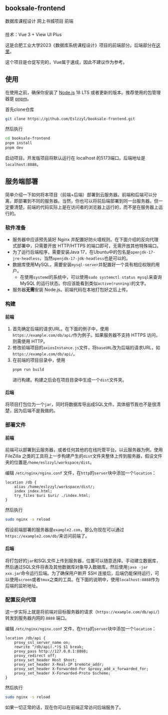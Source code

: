 ## booksale-frontend

数据库课程设计 网上书城项目 前端

###

技术：Vue 3 + View UI Plus

这是合肥工业大学2023《数据库系统课程设计》项目的前端部分。后端部分在[这里](https://github.com/katsss188/BookSellerSystem)。

这个项目是仓促写完的，Vue属于速成，因此不建议作为参考。

## 使用

在使用之前，确保你安装了 [Node.js](https://nodejs.org/) 18 LTS 或者更新的版本。推荐使用的包管理器是 [pnpm](https://www.pnpm.cn/)。

首先clone仓库

```bash
git clone https://github.com/Eslzzyl/booksale-frontend.git
```

然后执行

```bash
cd booksale-frontend
pnpm install
pnpm dev
```

启动项目。开发版项目将默认运行在 localhost 的5173端口。后端地址是 `localhost:8888`。

## 服务端部署

简单介绍一下如何将本项目（前端+后端）部署到云服务器。前端和后端可以分离，即部署到不同的服务器。当然，你也可以将前后端部署到同一台服务器。但一定要清楚，前端的代码实际上是在访问者的浏览器上运行的，而不是在服务器上运行的。

### 软件准备

- 服务器中应该预先装好 Nginx 并配置好防火墙规则。在下面介绍的反向代理式部署中，只需要开放 HTTP/HTTPS 的端口即可，无需开放其他特殊端口。
- 为了运行后端程序，需要安装Java 17，在Ubuntu中的包名是`openjdk-17-jre-headless`，当然`openjdk-17-jdk-headless`也是可以的。
- 数据库使用MySQL，需要安装`mysql-server`并配置好一个具有相应权限的用户。
  - 在使用`systemd`的系统中，可以使用`sudo systemctl status mysql`来查询 MySQL 的运行状态。你应该能看到类似`active(running)`的文字。
- 服务器**无需**安装 Node.js。前端代码在本地打包好之后上传。

### 构建

#### 前端

1. 首先确定后端的请求URL。在下面的例子中，使用`https://example.com/db/api/`作为例子。如果服务器不支持 HTTPS 访问，则需使用 HTTP。
2. 修改前端项目的`axiosInstance.js`文件，将`baseURL`改为后端的请求URL，如`https://example.com/db/api/`。
3. 在前端的项目目录中，使用
    ```bash
    pnpm run build
    ```
    进行构建。构建之后会在项目目录中生成一个`dist`文件夹。

#### 后端

将项目打包位为一个`jar`，同时将数据库导出成SQL文件。具体细节我也不是很清楚，因为后端不是我做的。

### 部署文件

#### 前端

前端可以部署到云服务器，或者任何其他的在线托管平台。以云服务器为例，使用 FileZilla 之类的工具将上一步构建产生的`dist`文件夹整体上传到服务器，假设文件夹的位置是`/home/eslzzyl/workspace/dist`。

编辑 `/etc/nginx/nginx.conf` 文件，在`http`的`server`块中添加一个`location`：
```
location /db {
    alias /home/eslzzyl/workspace/dist/;
    index index.html;
    try_files $uri $uri/ ./index.html;
}
```
然后执行
```bash
sudo nginx -s reload
```
假设前端部署的服务器是`example2.com`，那么你现在可以通过`https://example2.com/db/`来访问前端了。

#### 后端

将打包好的`jar`和SQL文件上传到服务器，位置可以随意选择。手动建立数据库，然后通过SQL文件将表及其他数据库对象导入数据库。然后使用`java -jar xxx.jar`命令运行后端。为了确保用户断开 SSH 连接后，后端仍能保持运行，可以使用`screen`或者`tmux`之类的工具。在下面的说明中，使用`localhost:8888`作为后端的监听地址。

### 配置反向代理

这一步实际上就是将前端对目标服务器的请求（`https://example.com/db/api/`）转发到服务器内网的 `8888` 端口。

编辑 `/etc/nginx/nginx.conf` 文件，在`http`的`server`块中添加一个`location`：
```
location /db/api {
    proxy_ssl_server_name on;
    rewrite ^/db/api(.*)$ $1 break;
    proxy_pass http://127.0.0.1:8888;
    proxy_redirect off;
    proxy_set_header Host $host;
    proxy_set_header X-Real-IP $remote_addr;
    proxy_set_header X-Forwarded-For $proxy_add_x_forwarded_for;
    proxy_set_header X-Forwarded-Proto $scheme;
}
```
然后执行
```bash
sudo nginx -s reload
```
如果一切正常的话，现在你可以在前端正常访问后端服务了。